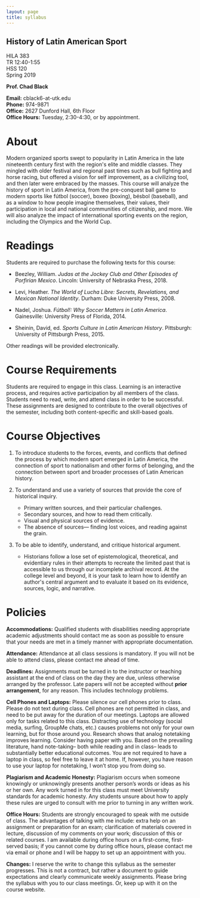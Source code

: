 ```yaml
---
layout: page
title: syllabus
---
```



## History of Latin American Sport


HILA 383  
TR 12:40-1:55  
HSS 120  
Spring 2019  


**Prof. Chad Black**

**Email:** cblack6-at-utk.edu  
**Phone:** 974-9871  
**Office:** 2627 Dunford Hall, 6th Floor  
**Office Hours:** Tuesday, 2:30-4:30, or by appointment.   

# About

Modern organized sports swept to popularity in Latin America in the late
nineteenth century first with the region's elite and middle classes. They
mingled with older festival and regional past times such as bull fighting and
horse racing, but offered a vision for self improvement, as a civilizing tool,
and then later were embraced by the masses. This course will analyze the
history of sport in Latin America, from the pre-conquest ball game to modern
sports like fútbol (soccer), boxeo (boxing), bésbol (baseball), and as a window
to how people imagine themselves, their values, their participation in local
and national communities of citizenship, and more. We will also analyze the
impact of international sporting events on the region, including the Olympics
and the World Cup.

# Readings

Students are required to purchase the following texts for this course:

* Beezley, William. *Judas at the Jockey Club and Other Episodes of Porfirian
Mexico*. Lincoln: University of Nebraska Press, 2018.

* Levi, Heather. *The World of Lucha Libre: Secrets, Revelations, and Mexican
National Identity*. Durham: Duke University Press, 2008.

* Nadel, Joshua. *Fútbol!: Why Soccer Matters in Latin America*. Gainesville: University
Press of Florida, 2014.

* Sheinin, David, ed. *Sports Culture in Latin American History*. Pittsburgh:
University of Pittsburgh Press, 2015.

Other readings will be provided electronically.

# Course Requirements

Students are required to engage in this class. Learning is an interactive
process, and requires active participation by all members of the class.
Students need to read, write, and attend class in order to be successful. 
These assignments are designed to contribute to the overall objectives of the
semester, including both content-specific and skill-based goals. 

# Course Objectives

1. To introduce students to the forces, events, and conflicts that defined the
   process by which modern sport emerged in Latin America, the connection of
   sport to nationalism and other forms of belonging, and the connection
   between sport and broader processes of Latin American history.

2. To understand and use a variety of sources that provide the core of historical inquiry.
   * Primary written sources, and their particular challenges.
   * Secondary sources, and how to read them critically.
   * Visual and physical sources of evidence.
   * The absence of sources— finding lost voices, and reading against the grain.


3. To be able to identify, understand, and critique historical argument.
   * Historians follow a lose set of epistemological, theoretical, and
   evidentiary rules in their attempts to recreate the limited past that is
   accessible to us through our incomplete archival record. At the college
   level and beyond, it is your task to learn how to identify an author's
   central argument and to evaluate it based on its evidence, sources, logic,
   and narrative. 

# Policies

**Accommodations:** Qualified students with disabilities needing appropriate
academic adjustments should contact me as soon as possible to ensure that your
needs are met in a timely manner with appropriate documentation.

__Attendance:__ Attendance at all class sessions is mandatory. If you will not be able to attend class, please contact me ahead of time.

**Deadlines:**  Assignments must be turned in to the instructor or teaching
assistant at the end of class on the day they are due, unless otherwise
arranged by the professor. Late papers will not be accepted without **prior
arrangement**, for any reason. This includes technology problems.

**Cell Phones and Laptops:** Please silence our cell phones prior to class.
Please do not text during class. Cell phones are not permitted in class, and
need to be put away for the duration of our meetings. Laptops are allowed only
for tasks related to this class. Distracting use of technology (social media,
surfing, GroupMe chats, etc.) causes problems not only for your own learning, but for those
around you. Research shows that analog notetaking improves learning. Consider
having paper with you. Based on the prevailing literature, hand note-taking–
both while reading and in class– leads to substantially better educational
outcomes. You are not required to have a laptop in class, so feel free to leave
it at home. If, however, you have reason to use your laptop for notetaking,
I won’t stop you from doing so. 

**Plagiarism and Academic Honesty:** Plagiarism occurs when someone knowingly
or unknowingly presents another person’s words or ideas as his or her own. Any
work turned in for this class must meet University standards for academic
honesty. Any students unsure about how to apply these rules are urged to
consult with me prior to turning in any written work. 

**Office Hours:** Students are strongly encouraged to speak with me outside of class. The advantages of talking with me include: extra help on an assignment or preparation for an exam; clarification of materials covered in lecture, discussion of my comments on your work; discussion of this or related courses. I am available during office hours on a first-come, first-served basis; if you cannot come by during office hours, please contact me via email or phone and I will be happy to set up an appointment with you.

**Changes:** I reserve the write to change this syllabus as the semester progresses. This is not a contract, but rather a document to guide expectations and clearly communicate weekly assignments. Please bring the syllabus with you to our class meetings. Or, keep up with it on the course website.







